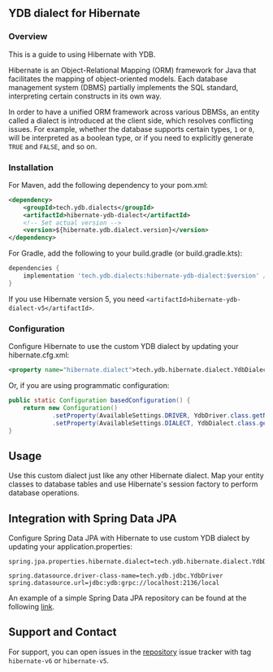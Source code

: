 ## YDB dialect for Hibernate ##

### Overview ###

This is a guide to using Hibernate with YDB.

Hibernate is an Object-Relational Mapping (ORM) framework for Java that facilitates the mapping of object-oriented models. Each database management system (DBMS) partially implements the SQL standard, interpreting certain constructs in its own way.

In order to have a unified ORM framework across various DBMSs, an entity called a dialect is introduced at the client side, which resolves conflicting issues. For example, whether the database supports certain types, `1` or `0`, will be interpreted as a boolean type, or if you need to explicitly generate `TRUE` and `FALSE`, and so on.

### Installation

For Maven, add the following dependency to your pom.xml:

```xml
<dependency>
    <groupId>tech.ydb.dialects</groupId>
    <artifactId>hibernate-ydb-dialect</artifactId>
    <!-- Set actual version -->
    <version>${hibernate.ydb.dialect.version}</version> 
</dependency>
```

For Gradle, add the following to your build.gradle (or build.gradle.kts):

```groovy
dependencies {
    implementation 'tech.ydb.dialects:hibernate-ydb-dialect:$version' // Set actual version
}
```

If you use Hibernate version 5, you need `<artifactId>hibernate-ydb-dialect-v5</artifactId>`.

### Configuration

Configure Hibernate to use the custom YDB dialect by updating your hibernate.cfg.xml:

```xml
<property name="hibernate.dialect">tech.ydb.hibernate.dialect.YdbDialect</property>
```

Or, if you are using programmatic configuration:

```java
public static Configuration basedConfiguration() {
    return new Configuration()
            .setProperty(AvailableSettings.DRIVER, YdbDriver.class.getName())
            .setProperty(AvailableSettings.DIALECT, YdbDialect.class.getName());
}
```

## Usage

Use this custom dialect just like any other Hibernate dialect. Map your entity classes to database tables and use Hibernate's session factory to perform database operations.

## Integration with Spring Data JPA

Configure Spring Data JPA with Hibernate to use custom YDB dialect by updating your application.properties:

```properties
spring.jpa.properties.hibernate.dialect=tech.ydb.hibernate.dialect.YdbDialect

spring.datasource.driver-class-name=tech.ydb.jdbc.YdbDriver
spring.datasource.url=jdbc:ydb:grpc://localhost:2136/local
```

An example of a simple Spring Data JPA repository can be found at the following [link](https://github.com/ydb-platform/ydb-java-examples/tree/master/jdbc/spring-data-jpa).

## Support and Contact

For support, you can open issues in the [repository](https://github.com/ydb-platform/ydb-java-dialects/tree/main/hibernate-dialect) issue tracker with tag `hibernate-v6` or `hibernate-v5`.
